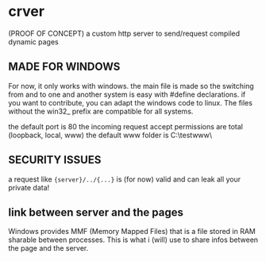 # crver
(PROOF OF CONCEPT) a custom http server to send/request compiled dynamic pages

## MADE FOR WINDOWS

For now, it only works with windows.
the main file is made so the switching from and to one and another system is easy with #define declarations.
if you want to contribute, you can adapt the windows code to linux. The files without the win32_ prefix are compatible for all systems.

the default port is 80
the incoming request accept permissions are total (loopback, local, www)
the default www folder is C:\testwww\

## SECURITY ISSUES

a request like
``` {server}/../{...} ```
is (for now) valid and can leak all your private data!

## link between server and the pages

Windows provides MMF (Memory Mapped Files) that is a file stored in RAM sharable between processes. This is what i (will) use to share infos between the page and the server.
